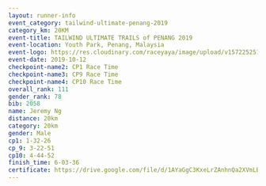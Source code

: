 ```yaml
---
layout: runner-info 
event_category: tailwind-ultimate-penang-2019 
category_km: 20KM 
event-title: TAILWIND ULTIMATE TRAILS of PENANG 2019 
event-location: Youth Park, Penang, Malaysia 
event-logo: https://res.cloudinary.com/raceyaya/image/upload/v1572252513/logo/utop-2019_h9tzys.jpg 
event-date: 2019-10-12 
checkpoint-name2: CP1 Race Time 
checkpoint-name3: CP9 Race Time 
checkpoint-name4: CP10 Race Time 
overall_rank: 111
gender_rank: 78
bib: 2058
name: Jeremy Ng
distance: 20km
category: 20km
gender: Male
cp1: 1-32-26
cp_9: 3-22-51
cp10: 4-44-52
finish_time: 6-03-36
certificate: https://drive.google.com/file/d/1AYaGgC3KxeLrZAnhnQa2XVmLBto-sBo7/view?usp=sharing
---
```

